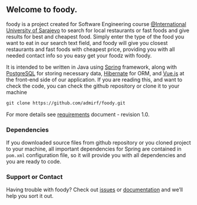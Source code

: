 ## Welcome to foody.

foody is a project created for Software Engineering course [@International University of Sarajevo](https://ius.edu.ba) to search for local restaurants or fast foods and give results for best and cheapest food. Simply enter the type of the food you want to eat in our search text field, and foody will give you closest restaurants and fast foods with cheapest price, providing you with all needed contact info so you easy get your foodz with foody.

It is intended to be written in Java using [Spring](https://spring.io/) framework, along with [PostgreSQL](https://www.postgresql.org/) for storing necessary data, [Hibernate](http://hibernate.org/) for ORM, and [Vue.js](https://vuejs.org/) at the front-end side of our application. If you are reading this, and want to check the code, you can check the github repository or clone it to your machine

```markdown
git clone https://github.com/admirf/foody.git
```

For more details see [requirements](https://drive.google.com/open?id=1hgP9VLhkY6vSMBxmaxJP3eYOtXn9ZeWP)  document - revision 1.0.

### Dependencies

If you downloaded source files from github repository or you cloned project to your machine, all important dependencies for Spring are contained in `pom.xml` configuration file, so it will provide you with all dependencies and you are ready to code.

### Support or Contact

Having trouble with foody? Check out [issues](https://github.com/admirf/foody/issues) or [documentation](https://github.com/admirf/foody/wiki) and we’ll help you sort it out.
